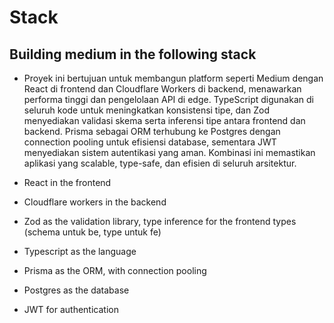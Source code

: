# Stack

## Building medium in the following stack

- Proyek ini bertujuan untuk membangun platform seperti Medium dengan React di frontend dan Cloudflare Workers di backend, menawarkan performa tinggi dan pengelolaan API di edge. TypeScript digunakan di seluruh kode untuk meningkatkan konsistensi tipe, dan Zod menyediakan validasi skema serta inferensi tipe antara frontend dan backend. Prisma sebagai ORM terhubung ke Postgres dengan connection pooling untuk efisiensi database, sementara JWT menyediakan sistem autentikasi yang aman. Kombinasi ini memastikan aplikasi yang scalable, type-safe, dan efisien di seluruh arsitektur.

- React in the frontend
- Cloudflare workers in the backend
- Zod as the validation library, type inference for the frontend types (schema untuk be, type untuk fe)
- Typescript as the language
- Prisma as the ORM, with connection pooling
- Postgres as the database
- JWT for authentication
